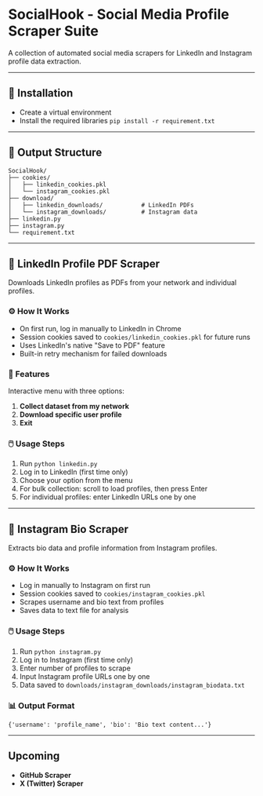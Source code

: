 # SocialHook - Social Media Profile Scraper Suite
A collection of automated social media scrapers for LinkedIn and Instagram profile data extraction.

---

## 🧩 Installation
- Create a virtual environment
- Install the required libraries 
`pip install -r requirement.txt`

---

## 📂 Output Structure
```
SocialHook/
├── cookies/
│   ├── linkedin_cookies.pkl
│   └── instagram_cookies.pkl
├── download/
│   ├── linkedin_downloads/           # LinkedIn PDFs
│   └── instagram_downloads/          # Instagram data
├── linkedin.py
├── instagram.py
└── requirement.txt
```

---

## 📘 LinkedIn Profile PDF Scraper
Downloads LinkedIn profiles as PDFs from your network and individual profiles.

### ⚙️ How It Works
- On first run, log in manually to LinkedIn in Chrome
- Session cookies saved to `cookies/linkedin_cookies.pkl` for future runs
- Uses LinkedIn's native "Save to PDF" feature
- Built-in retry mechanism for failed downloads

### 🎯 Features
Interactive menu with three options:

1. **Collect dataset from my network**
2. **Download specific user profile** 
3. **Exit**

### 🖱️ Usage Steps
1. Run `python linkedin.py`
2. Log in to LinkedIn (first time only)
3. Choose your option from the menu
4. For bulk collection: scroll to load profiles, then press Enter
5. For individual profiles: enter LinkedIn URLs one by one

---

## 📸 Instagram Bio Scraper
Extracts bio data and profile information from Instagram profiles.

### ⚙️ How It Works
- Log in manually to Instagram on first run
- Session cookies saved to `cookies/instagram_cookies.pkl`
- Scrapes username and bio text from profiles
- Saves data to text file for analysis

### 🖱️ Usage Steps
1. Run `python instagram.py`
2. Log in to Instagram (first time only)
3. Enter number of profiles to scrape
4. Input Instagram profile URLs one by one
5. Data saved to `downloads/instagram_downloads/instagram_biodata.txt`

### 📊 Output Format
```
{'username': 'profile_name', 'bio': 'Bio text content...'}
```

---

##  Upcoming
- **GitHub Scraper**
- **X (Twitter) Scraper**